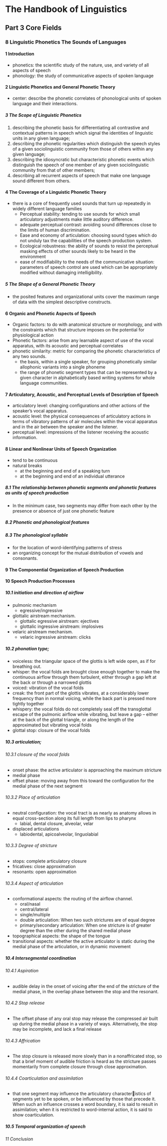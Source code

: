 # The Handbook of Linguistics
## Part 3 Core Fields
### 8 Linguistic Phonetics The Sounds of Languages
#### 1 Introduction 
+ phonetics: the scientific study of the nature, use, and variety of all aspects of speech
+ phonology: the study of communicative aspects of spoken language
#### 2 Linguistic Phonetics and General Phonetic Theory
+ center: describe the phonetic correlates of phonological units of spoken language and their interactions.
##### 3 The Scope of Linguistic Phonetics
1. describing the phonetic basis for differentiating all contrastive and contextual patterns in speech which signal the identities of linguistic units in any given language; 
2. describing the phonetic regularities which distinguish the speech styles of a given sociolinguistic community from those of others within any given language; 
3. describing the idiosyncratic but characteristic phonetic events which distinguish the speech of one member of any given sociolinguistic community from that of other members; 
4. describing all recurrent aspects of speech that make one language sound different from others. 
#### 4 The Coverage of a Linguistic Phonetic Theory 
+ there is a core of frequently used sounds that turn up repeatedly in widely different language families
  + Perceptual stability: tending to use sounds for which small articulatory adjustments make little auditory difference. 
  + adequate perceptual contrast: avoiding sound differences close to the limits of human discrimination. 
  + Ease and economy of articulation: choosing sound types which do not unduly tax the capabilities of the speech production system. 
  + Ecological robustness: the ability of sounds to resist the perceptual masking effects of other sounds likely to be heard in the environment
  + ease of modifiability to the needs of the communicative situation: parameters of speech control are used which can be appropriately modified without damaging intelligibility. 
##### 5 The Shape of a General Phonetic Theory
+ the posited features and organizational units cover the maximum range of data with the simplest descriptive constructs. 
#### 6 Organic and Phonetic Aspects of Speech
+ Organic factors: to do with anatomical structure or morphology, and with the constraints which that structure imposes on the potential for physiological action
+ Phonetic factors: arise from any learnable aspect of use of the vocal apparatus, with its acoustic and perceptual correlates
+ phonetic similarity: metric for comparing the phonetic characteristics of any two sounds.
  + the basis, within a single speaker, for grouping phonetically similar allophonic variants into a single phoneme
  + the range of phonetic segment types that can be represented by a given character in alphabetically based writing systems for whole language communities. 
#### 7 Articulatory, Acoustic, and Perceptual Levels of Description of Speech
+  articulatory level: changing configurations and other actions of the speaker’s vocal apparatus. 
+ acoustic level: the physical consequences of articulatory actions in terms of vibratory patterns of air molecules within the vocal apparatus and in the air between the speaker and the listener.
+ perceptual level: impressions of the listener receiving the acoustic information. 
#### 8 Linear and Nonlinear Units of Speech Organization
+ tend to be continuous
+ natural breaks
  + at the beginning and end of a speaking turn
  + at the beginning and end of an individual utterance
##### 8.1 The relationship between phonetic segments and phonetic features as units of speech production
+ In the minimum case, two segments may differ from each other by the presence or absence of just one phonetic feature
##### 8.2 Phonetic and phonological features 
##### 8.3 The phonological syllable
+ for the location of word-identifying patterns of stress
+ an organizing concept for the mutual distribution of vowels and consonants. 
#### 9 The Componential Organization of Speech Production 
#### 10 Speech Production Processes 
##### 10.1 initiation and direction of airflow
+ pulmonic mechanism
  + egressive/ingressive
+ glottalic airstream mechanism. 
  + glottalic egressive airstream: ejectives
  + glottalic ingressive airstream: implosives
+ velaric airstream mechanism.
  + velaric ingressive airstream: clicks
##### 10.2 phonation type;
+ voiceless: the triangular space of the glottis is left wide open, as if for breathing out.
+ whisper: the vocal folds are brought close enough together to make the continuous airflow through them turbulent, either through a gap left at the back or through a narrowed glottis
+ voiced: vibration of the vocal folds
+ creak: the front part of the glottis vibrates, at a considerably lower frequency than in normal voicing, while the back part is pressed more tightly together
+ whispery: the vocal folds do not completely seal off the transglottal escape of the pulmonic airflow while vibrating, but leave a gap – either at the back of the glottal triangle, or along the length of the approximated but vibrating vocal folds
+ glottal stop: closure of the vocal folds
##### 10.3 articulation;
###### 10.3.1 closure of the vocal folds
+ onset phase: the active articulator is approaching the maximum stricture
+ medial phase
+ offset phase: moving away from this toward the configuration for the medial 
phase of the next segment
###### 10.3.2 Place of articulation 
+ neutral configuration: the vocal tract is as nearly as anatomy allows in equal cross-section along its full length from lips to pharynx
  + labial, dental closure, alveolar, velar
+ displaced articulations
  + labiodental, apicoalveolar, linguolabial
###### 10.3.3 Degree of stricture
+ stops: complete articulatory closure
+ fricatives: close approximation
+ resonants: open approximation
###### 10.3.4 Aspect of articulation
+ conformational aspects: the routing of the airflow channel. 
  + oral/nasal 
  + central/lateral
  + single/multiple 
  + double articulation: When two such strictures are of equal degree 
  + primary/secondary articulation: When one stricture is of greater degree than the other during the shared medial phase
+ topographical aspects: the shape of the tongue
+ transitional aspects: whether the active articulator is static during the medial phase of the articulation, or in dynamic movement
##### 10.4 Intersegmental coordination
###### 10.4.1 Aspiration
+  audible delay in the onset of voicing after the end of the stricture of the medial phase, in the overlap phase between the stop and the resonant.
###### 10.4.2 Stop release
+ The offset phase of any oral stop may release the compressed air built up during the medial phase in a variety of ways. Alternatively, the stop may be incomplete, and lack a final release
###### 10.4.3 Affrication 
+ The stop closure is released more slowly than in a nonaffricated stop, so that a brief moment of audible friction is heard as the stricture passes momentarily from complete closure through close approximation. 
###### 10.4.4 Coarticulation and assimilation
+ that one segment may influence the articulatory characteristics of segments yet to be spoken, or be influenced by those that precede it. When such an  influence crosses a word boundary, it is said to result in assimilation; when it is restricted to word-internal action, it is said to show coarticulation. 
##### 10.5 Temporal organization of speech 
###### 11 Conclusion

 